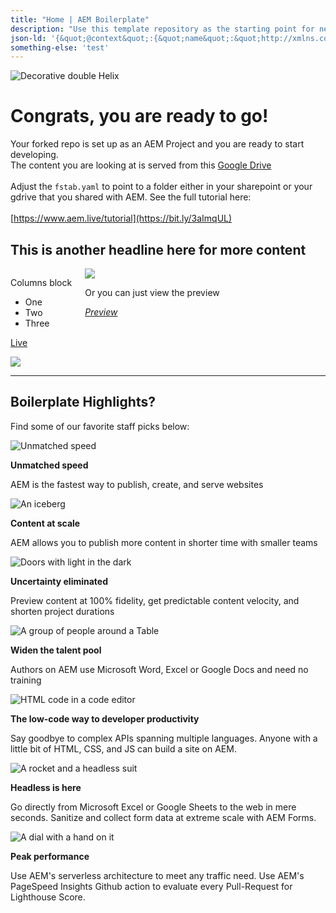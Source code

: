 ```yaml
---
title: "Home | AEM Boilerplate"
description: "Use this template repository as the starting point for new AEM projects."
json-ld: '{&quot;@context&quot;:{&quot;name&quot;:&quot;http://xmlns.com/foaf/0.1/name&quot;,&quot;homepage&quot;:{&quot;@id&quot;:&quot;http://xmlns.com/foaf/0.1/workplaceHomepage&quot;,&quot;@type&quot;:&quot;@id&quot;},&quot;Person&quot;:&quot;http://xmlns.com/foaf/0.1/Person&quot;},&quot;@id&quot;:&quot;https://me.example.com&quot;,&quot;@type&quot;:&quot;Person&quot;,&quot;name&quot;:&quot;John Smith&quot;,&quot;homepage&quot;:&quot;https://www.example.com/&quot;}'
something-else: 'test'
---
```


![Decorative double Helix](https://main--my-eds-site--ranjith1234.hlx.page/media_1dc0a2d290d791a050feb1e159746f52db392775a.jpeg)

# Congrats, you are ready to go!

Your forked repo is set up as an AEM Project and you are ready to start developing.\
The content you are looking at is served from this [Google Drive](https://drive.google.com/drive/folders/1MGzOt7ubUh3gu7zhZIPb7R7dyRzG371j?usp=sharing)\
\
Adjust the `fstab.yaml` to point to a folder either in your sharepoint or your gdrive that you shared with AEM. See the full tutorial here:\
\
[https://www.aem.live/tutorial](https://bit.ly/3aImqUL)

## This is another headline here for more content

<div class="columns">
  <div>
    <div>
      <p>Columns block</p>
      <ul>
        <li>One</li>
        <li>Two</li>
        <li>Three</li>
      </ul>
      <p><a href="/">Live</a></p>
    </div>
    <div>
      <img src="https://main--aem-boilerplate--adobe.aem.page/media_17e9dd0aae03d62b8ebe2159b154d6824ef55732d.png">
    </div>
  </div>
  <div>
    <div>
      <img src="https://main--aem-boilerplate--adobe.aem.page/media_143cf1a441962c90f082d4f7dba2aeefb07f4e821.png">
    </div>
    <div>
      <p>Or you can just view the preview</p>
      <p><em><a href="/">Preview</a></em></p>
    </div>
  </div>
</div>

---

## Boilerplate Highlights?

Find some of our favorite staff picks below:

<div class="cards">
  <div>
    <div>
      <img alt="Unmatched speed"  src="https://main--aem-boilerplate--adobe.aem.page/media_16582eee85490fbfe6b27c6a92724a81646c2e649.jpeg">
    </div>
    <div>
      <p><strong>Unmatched speed</strong></p>
      <p>AEM is the fastest way to publish, create, and serve websites</p>
    </div>
  </div>
  <div>
    <div>
      <img alt="An iceberg" src="https://main--aem-boilerplate--adobe.aem.page/media_17a5ca5faf60fa6486a1476fce82a3aa606000c81.jpeg">
    </div>
    <div>
      <p><strong>Content at scale</strong></p>
      <p>AEM allows you to publish more content in shorter time with smaller teams</p>
    </div>
  </div>
  <div>
    <div>
      <img alt="Doors with light in the dark" src="https://main--aem-boilerplate--adobe.aem.page/media_162cf9431ac2dfd17fe7bf4420525bbffb9d0ccfe.jpeg">
    </div>
    <div>
      <p><strong>Uncertainty eliminated</strong></p>
      <p>Preview content at 100% fidelity, get predictable content velocity, and shorten project durations</p>
    </div>
  </div>
  <div>
    <div>
      <img src="https://main--aem-boilerplate--adobe.aem.page/media_136fdd3174ff44787179448cc2e0264af1b02ade9.jpeg" alt="A group of people around a Table">
    </div>
    <div>
      <p><strong>Widen the talent pool</strong></p>
      <p>Authors on AEM use Microsoft Word, Excel or Google Docs and need no training</p>
    </div>
  </div>
  <div>
    <div>
      <img src="https://main--aem-boilerplate--adobe.aem.page/media_1cae8484004513f76c6bf5860375bc020d099a6d6.jpeg" alt="HTML code in a code editor">
    </div>
    <div>
      <p><strong>The low-code way to developer productivity</strong></p>
      <p>Say goodbye to complex APIs spanning multiple languages. Anyone with a little bit of HTML, CSS, and JS can build a site on AEM.</p>
    </div>
  </div>
  <div>
    <div>
      <img src="https://main--aem-boilerplate--adobe.aem.page/media_11381226cb58caf1f0792ea27abebbc8569b00aeb.jpeg" alt="A rocket and a headless suit">
    </div>
    <div>
      <p><strong>Headless is here</strong></p>
      <p>Go directly from Microsoft Excel or Google Sheets to the web in mere seconds. Sanitize and collect form data at extreme scale with AEM Forms.</p>
    </div>
  </div>
  <div>
    <div>
      <img src="https://main--aem-boilerplate--adobe.aem.page/media_18fadeb136e84a2efe384b782e8aea6e92de4fc13.jpeg" alt="A dial with a hand on it">
    </div>
    <div>
      <p><strong>Peak performance</strong></p>
      <p>Use AEM's serverless architecture to meet any traffic need. Use AEM's PageSpeed Insights Github action to evaluate every Pull-Request for Lighthouse Score.</p>
    </div>
  </div>
</div>
